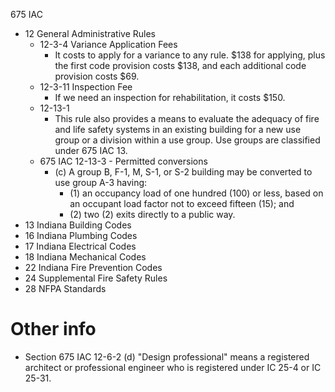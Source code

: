 675 IAC
* 12 General Administrative Rules
  * 12-3-4 Variance Application Fees
    * It costs to apply for a variance to any rule. $138 for applying, plus the first code provision costs $138, and each additional code provision costs $69.
  * 12-3-11 Inspection Fee
    * If we need an inspection for rehabilitation, it costs $150.
  * 12-13-1
    * This rule also provides a means to evaluate the adequacy of fire and life safety systems in an existing building for a new use group or a division within a use group. Use groups are classified under 675 IAC 13.
  * 675 IAC 12-13-3 - Permitted conversions
    * (c) A group B, F-1, M, S-1, or S-2 building may be converted to use group A-3 having:
        * (1) an occupancy load of one hundred (100) or less, based on an occupant load factor not to exceed fifteen (15); and
        * (2) two (2) exits directly to a public way.
* 13 Indiana Building Codes
* 16 Indiana Plumbing Codes
* 17 Indiana Electrical Codes
* 18 Indiana Mechanical Codes
* 22 Indiana Fire Prevention Codes
* 24 Supplemental Fire Safety Rules
* 28 NFPA Standards


# Other info
* Section 675 IAC 12-6-2 (d) "Design professional" means a registered architect or professional engineer who is registered under IC 25-4 or IC 25-31.